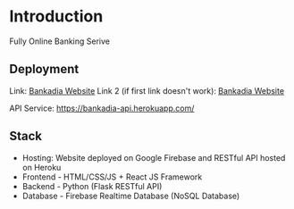 # Introduction
 Fully Online Banking Serive

## Deployment
 Link: <a href="https://bankadia-financials.web.app">Bankadia Website</a>
 Link 2 (if first link doesn't work): <a href="https://bankadia-financials.firebaseapp.com">Bankadia Website</a>

 API Service: https://bankadia-api.herokuapp.com/

## Stack
* Hosting: Website deployed on Google Firebase and RESTful API hosted on Heroku
* Frontend - HTML/CSS/JS + React JS Framework
* Backend - Python (Flask RESTful API)
* Database - Firebase Realtime Database (NoSQL Database)

